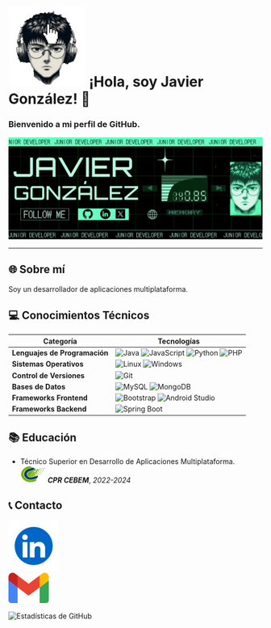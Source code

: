 # ![sprites](sprite2.png) ¡Hola, soy Javier González! 👋

### Bienvenido a mi perfil de GitHub. 
![banner](BANNER.png)

---

## 🌐 Sobre mí
Soy un desarrollador de aplicaciones multiplataforma.

## 💻 Conocimientos Técnicos

| Categoría               | Tecnologías                                                                                                                                                             |
|-------------------------|-------------------------------------------------------------------------------------------------------------------------------------------------------------------------|
| **Lenguajes de Programación** | ![Java](https://img.shields.io/badge/-Java-red?style=flat-square&logo=java) ![JavaScript](https://img.shields.io/badge/-JavaScript-F7DF1E?style=flat-square&logo=javascript) ![Python](https://img.shields.io/badge/-Python-3776AB?style=flat-square&logo=Python) ![PHP](https://img.shields.io/badge/-PHP-777BB4?style=flat-square&logo=php) |
| **Sistemas Operativos**      | ![Linux](https://img.shields.io/badge/-Linux-FCC624?style=flat-square&logo=linux) ![Windows](https://img.shields.io/badge/-Windows-0078D6?style=flat-square&logo=windows)                                                         |
| **Control de Versiones**     | ![Git](https://img.shields.io/badge/-Git-F05032?style=flat-square&logo=git)                                                                                                                         |
| **Bases de Datos**           | ![MySQL](https://img.shields.io/badge/-MySQL-4479A1?style=flat-square&logo=mysql) ![MongoDB](https://img.shields.io/badge/-MongoDB-47A248?style=flat-square&logo=mongodb)                                                       |
| **Frameworks Frontend**      | ![Bootstrap](https://img.shields.io/badge/-Bootstrap-7952B3?style=flat-square&logo=bootstrap) ![Android Studio](https://img.shields.io/badge/-Android_Studio-3DDC84?style=flat-square&logo=android-studio)                     |
| **Frameworks Backend**       | ![Spring Boot](https://img.shields.io/badge/-SpringBoot-6DB33F?style=flat-square&logo=spring-boot)                                                                      |

## 📚 Educación
- Técnico Superior en Desarrollo de Aplicaciones Multiplataforma.<br>
  ![CEBEM](CEBEM.png) ***CPR CEBEM***, _2022-2024_

## 📞 Contacto
[![Linkedin](link.webp)](https://www.linkedin.com/in/javier-gonz%C3%A1lez-gim%C3%A9nez-a72426280/) <br> [![GMAIL](Gmail_icon_(2020).svg.webp)]([javigongimenez@gmail.com](mailto:javigongimenez@gmail.com))

![Estadísticas de GitHub](https://github-readme-stats.vercel.app/api?username=gonzgimnzjavier&show_icons=true)
